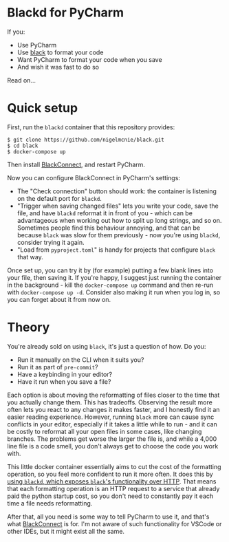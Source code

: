 # Blackd for PyCharm

If you:

- Use PyCharm
- Use [black](https://github.com/psf/black) to format your code
- Want PyCharm to format your code when you save
- And wish it was fast to do so

Read on...

# Quick setup

First, run the `blackd` container that this repository provides:

    $ git clone https://github.com/nigelmcnie/black.git
    $ cd black
    $ docker-compose up

Then install [BlackConnect](https://plugins.jetbrains.com/plugin/14321-blackconnect),
and restart PyCharm.

Now you can configure BlackConnect in PyCharm's settings:

- The "Check connection" button should work: the container is listening on the
  default port for `blackd`.
- "Trigger when saving changed files" lets you write your code, save the file,
  and have `blackd` reformat it in front of you - which can be advantageous
  when working out how to split up long strings, and so on. Sometimes people
  find this behaviour annoying, and that can be because `black` was slow for them
  previously - now you're using `blackd`, consider trying it again.
- "Load from `pyproject.toml`" is handy for projects that configure `black`
  that way.

Once set up, you can try it by (for example) putting a few blank lines into
your file, then saving it. If you're happy, I suggest just running the
container in the background - kill the `docker-compose up` command and then
re-run with `docker-compose up -d`. Consider also making it run when you log
in, so you can forget about it from now on.

# Theory

You're already sold on using `black`, it's just a question of how. Do you:

- Run it manually on the CLI when it suits you?
- Run it as part of `pre-commit`?
- Have a keybinding in your editor?
- Have it run when you save a file?

Each option is about moving the reformatting of files closer to the time that
you actually change them. This has tradeoffs. Observing the result more often
lets you react to any changes it makes faster, and I honestly find it an easier
reading experience. However, running `black` more can cause sync conflicts in
your editor, especially if it takes a little while to run - and it can be
costly to reformat all your open files in some cases, like changing branches.
The problems get worse the larger the file is, and while a 4,000 line file is a
code smell, you don't always get to choose the code you work with.

This little docker container essentially aims to cut the cost of the formatting
operation, so you feel more confident to run it more often. It does this by
[using `blackd`, which exposes `black`'s functionality over
HTTP](https://black.readthedocs.io/en/stable/usage_and_configuration/black_as_a_server.html).
That means that each formatting operation is an HTTP request to a service that
already paid the python startup cost, so you don't need to constantly pay it
each time a file needs reformatting.

After that, all you need is some way to tell PyCharm to use it, and that's what
[BlackConnect](https://plugins.jetbrains.com/plugin/14321-blackconnect) is for.
I'm not aware of such functionality for VSCode or other IDEs, but it might
exist all the same.
